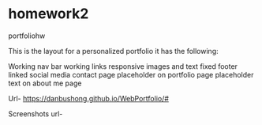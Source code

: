 # homework2
portfoliohw

This is the layout for a personalized portfolio it has the following:

Working nav bar
working links
responsive images and text
fixed footer
linked social media
contact page
placeholder on portfolio page
placeholder text on about me page

Url- https://danbushong.github.io/WebPortfolio/#

Screenshots url- 




